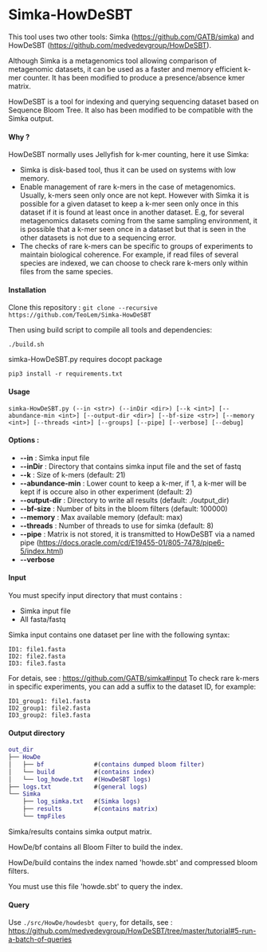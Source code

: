 # Simka-HowDeSBT

This tool uses two other tools: Simka (https://github.com/GATB/simka) and HowDeSBT (https://github.com/medvedevgroup/HowDeSBT).

Although Simka is a metagenomics tool allowing comparison of metagenomic datasets, it can be used as a faster and memory efficient k-mer counter. It has been modified to produce a presence/absence kmer matrix.

HowDeSBT is a tool for indexing and querying sequencing dataset based on Sequence Bloom Tree. It also has been modified to be compatible with the Simka output.

#### Why ?

HowDeSBT normally uses Jellyfish for k-mer counting, here it use Simka:

- Simka is disk-based tool, thus it can be used on systems with low memory.
- Enable management of rare k-mers in the case of metagenomics. Usually, k-mers seen only once are not kept. However with Simka it is possible for a given dataset to keep a k-mer seen only once in this dataset if it is found at least once in another dataset. E.g, for several metagenomics datasets coming from the same sampling environment, it is possible that a k-mer seen once in a dataset but that is seen in the other datasets is not due to a sequencing error.
- The checks of rare k-mers can be specific to groups of experiments to maintain biological coherence. For example, if read files of several species are indexed, we can choose to check rare k-mers only within files from the same species.

#### Installation

Clone this repository : `git clone --recursive https://github.com/TeoLem/Simka-HowDeSBT`

Then using build script to compile all tools and dependencies:

```b
./build.sh
```

simka-HowDeSBT.py requires docopt package
```
pip3 install -r requirements.txt
```

#### Usage
```
simka-HowDeSBT.py (--in <str>) (--inDir <dir>) [--k <int>] [--abundance-min <int>] [--output-dir <dir>] [--bf-size <str>] [--memory <int>] [--threads <int>] [--groups] [--pipe] [--verbose] [--debug]
```

#### **Options :**

- **--in** : Simka input file
- **--inDir** : Directory that contains simka input file and the set of fastq
- **--k** : Size of k-mers (default: 21)
- **--abundance-min** : Lower count to keep a k-mer, if 1, a k-mer will be kept if is occure also in other experiment (default: 2)
- **--output-dir** : Directory to write all results (default: ./output_dir)
- **--bf-size** : Number of bits in the bloom filters (default: 100000)
- **--memory** : Max available memory (default: max)
- **--threads** : Number of threads to use for simka (default: 8)
- **--pipe** : Matrix is not stored, it is transmitted to HowDeSBT via a named pipe (https://docs.oracle.com/cd/E19455-01/805-7478/pipe6-5/index.html)
- **--verbose**

#### Input

You must specify input directory that must contains :
- Simka input file
- All fasta/fastq

Simka input contains one dataset per line with the following syntax:
```
ID1: file1.fasta
ID2: file2.fasta
ID3: file3.fasta
```
For detais, see : https://github.com/GATB/simka#input
To check rare k-mers in specific experiments, you can add a suffix to the dataset ID, for example:
```
ID1_group1: file1.fasta
ID2_group1: file2.fasta
ID3_group2: file3.fasta
```

#### Output directory

```m
out_dir
├── HowDe
│   ├── bf              #(contains dumped bloom filter)
│   └── build           #(contains index)
│   └── log_howde.txt   #(HowDeSBT logs)
├── logs.txt            #(general logs)
└── Simka
    ├── log_simka.txt   #(Simka logs)
    ├── results         #(contains matrix)
    └── tmpFiles		
```

Simka/results contains simka output matrix.

HowDe/bf contains all Bloom Filter to build the index.

HowDe/build contains the index named 'howde.sbt' and compressed bloom filters.

You must use this file 'howde.sbt' to query the index.

#### Query

Use `./src/HowDe/howdesbt query`, for details, see : https://github.com/medvedevgroup/HowDeSBT/tree/master/tutorial#5-run-a-batch-of-queries
